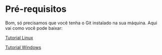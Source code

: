 # Pré-requisitos

Bom, só precisamos que você tenha o Git instalado na sua máquina. Aqui vai como você pode baixar:

[Tutorial Linux](linux.md)

[Tutorial Windows](windows.md)
